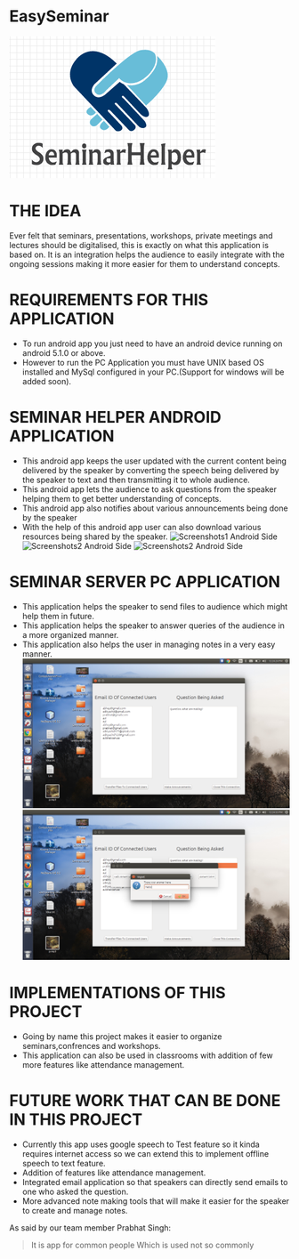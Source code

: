 # EasySeminar
![SeminarHelper Logo](https://github.com/Abhey/EasySeminar/blob/master/Logo.png)

# THE IDEA
Ever felt that seminars, presentations, workshops, private meetings and
lectures should be digitalised, this is exactly on what this application is based
on. It is an integration helps the audience to easily integrate with the ongoing
sessions making it more easier for them to understand concepts.

# REQUIREMENTS FOR THIS APPLICATION
* To run android app you just need to have an android device running on android 5.1.0 or above.
* However to run the PC Application you must have UNIX based OS installed and MySql configured in your PC.(Support for windows will be added soon).

# SEMINAR HELPER ANDROID APPLICATION
* This android app keeps the user updated with the current content being delivered by the speaker by converting the speech being delivered by the speaker to text and then transmitting it to whole audience.
* This android app lets the audience to ask questions from the speaker helping them to get better understanding of concepts.
* This android app also notifies about various announcements being done by the speaker
* With the help of this android app user can also download various resources being shared by the speaker.
![Screenshots1 Android Side](https://github.com/Abhey/EasySeminar/nav_bar.png)
![Screenshots2 Android Side](https://github.com/Abhey/EasySeminar/blob/master/Screenshots/query_fragment.png)
![Screenshots2 Android Side](https://github.com/Abhey/EasySeminar/blob/master/Screenshots/login_activity.png)

# SEMINAR SERVER PC APPLICATION
* This application helps the speaker to send files to audience which might help them in future.
* This application helps the speaker to answer queries of the audience in a more organized manner.
* This application also helps the user in managing notes in a very easy manner.
![Screenshots1 PC Side](https://github.com/Abhey/EasySeminar/blob/master/Screenshots/Pic1.png)
![Screenshots2 PC Side](https://github.com/Abhey/EasySeminar/blob/master/Screenshots/Pic3.png)

# IMPLEMENTATIONS OF THIS PROJECT
* Going by name this project makes it easier to organize seminars,confrences and workshops.
* This application can also be used in classrooms with addition of few more features like attendance management.

# FUTURE WORK THAT CAN BE DONE IN THIS PROJECT
* Currently this app uses google speech to Test feature so it kinda requires internet access so we can extend this to implement offline speech to text feature.
* Addition of features like attendance management.
* Integrated email application so that speakers can directly send emails to one who asked the question.
* More advanced note making tools that will make it easier for the speaker to create and manage notes.

As said by our team member Prabhat Singh:
>It is app for common people
>Which is used not so commonly
